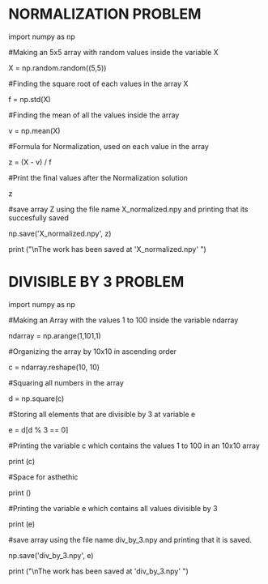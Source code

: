 # NORMALIZATION PROBLEM

import numpy as np

#Making an 5x5 array with random values inside the variable X

X = np.random.random((5,5))

#Finding the square root of each values in the array X

f = np.std(X)

#Finding the mean of all the values inside the array

v = np.mean(X)

#Formula for Normalization, used on each value in the array

z = (X - v) / f

#Print the final values after the Normalization solution

z

#save array Z using the file name X_normalized.npy and printing that its succesfully saved

np.save('X_normalized.npy', z)

print ("\nThe work has been saved at 'X_normalized.npy' ")


# DIVISIBLE BY 3 PROBLEM

import numpy as np

#Making an Array with the values 1 to 100 inside the variable ndarray

ndarray = np.arange(1,101,1)

#Organizing the array by 10x10 in ascending order

c = ndarray.reshape(10, 10)

#Squaring all numbers in the array

d = np.square(c)

#Storing all elements that are divisible by 3 at variable e

e = d[d % 3 == 0]

#Printing the variable c which contains the values 1 to 100 in an 10x10 array

print (c)

#Space for asthethic 

print ()

#Printing the variable e which contains all values divisible by 3

print (e)

#save array using the file name div_by_3.npy and printing that it is saved. 

np.save('div_by_3.npy', e)

print ("\nThe work has been saved at 'div_by_3.npy' ")
